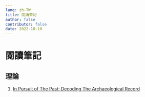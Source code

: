 ```yaml
---
lang: zh-TW
title: 閱讀筆記
author: false
contributor: false
date: 2022-10-10
---
```

# 閱讀筆記
## 理論
1. [In Pursuit of The Past: Decoding The Archaeological Record](in-pursuit-of-the-past-deconding-the-archaeological-record.md)
